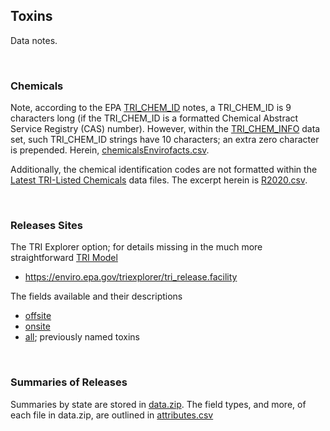 ## Toxins

Data notes.

<br>

### Chemicals

Note, according to the EPA  [TRI_CHEM_ID](https://enviro.epa.gov/enviro/EF_METADATA_HTML.tri_page?p_column_name=TRI_CHEM_ID) notes, a TRI_CHEM_ID is 9 characters long (if the TRI_CHEM_ID is a formatted Chemical Abstract Service Registry (CAS) number).  However, within the [TRI_CHEM_INFO](https://enviro.epa.gov/enviro/ef_metadata_html.ef_metadata_table?p_table_name=tri_chem_info&p_topic=tri) data set, such TRI_CHEM_ID strings have 10 characters; an extra zero character is prepended.  Herein, [chemicalsEnvirofacts.csv](./chemicalsEnvirofacts.csv).

Additionally, the chemical identification codes are not formatted within the [Latest TRI-Listed Chemicals](https://www.epa.gov/toxics-release-inventory-tri-program/tri-listed-chemicals) data files. The excerpt herein is [R2020.csv](./R2020.csv).


<br>

### Releases Sites

The TRI Explorer option; for details missing in the much more straightforward [TRI Model](https://www.epa.gov/enviro/tri-reported-chemical-information-subject-area-model)

* https://enviro.epa.gov/triexplorer/tri_release.facility

The fields available and their descriptions

* [offsite](./sites/offsite.csv)
* [onsite](./sites/onsite.csv)
* [all](./sites/all.csv); previously named toxins

<br>

### Summaries of Releases

Summaries by state are stored in [data.zip](./releases/data.zip).  The field types, and more, of each file in data.zip, are outlined in [attributes.csv](./releases/attributes.csv)
